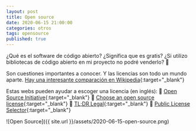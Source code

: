 ```yaml
---
layout: post
title: Open source
date: 2020-06-15 21:00:00
categories: otros
tags: opensource
published: true
---
```



¿Qué es el software de código abierto? ¿Significa que es gratis? ¿Si utilizo bibliotecas de código abierto en mi proyecto no podré venderlo? 🤔

Son cuestiones importantes a conocer. Y las licencias son todo un mundo aparte. [Hay una interesante comparación en Wikipedia](https://en.wikipedia.org/wiki/Comparison_of_free_and_open-source_software_licences){:target="_blank"}

Estas webs pueden ayudar a escoger una licencia (en inglés):
🔸 [Open Source Initiative](https://opensource.org/licenses/category){:target="_blank"}
🔸 [Choose an open source license](https://choosealicense.com){:target="_blank"}
🔸 [TL;DR Legal](https://tldrlegal.com){:target="_blank"}
🔸 [Public License Selector](https://ufal.github.io/public-license-selector){:target="_blank"}

![Open Source]({{ site.url }}/assets/2020-06-15-open-source.png)


